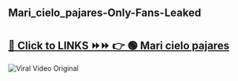 
 ## Mari_cielo_pajares-Only-Fans-Leaked

# <h2><a href="https://clipsfans.com/Mari_cielo_pajares&ref=git">🔗 Click to LINKS ⏩⏩ 👉 🟢 Mari cielo pajares </a></h2>

<a href="https://clipsfans.com/Mari_cielo_pajares&ref=git" rel="nofollow" data-target="animated-image.originalLink"><img src="https://i.ibb.co.com/xMMVF88/686577567.gif" alt="Viral Video Original" style="max-width: 100%; display: inline-block;" data-target="animated-image.originalImage"></a>
